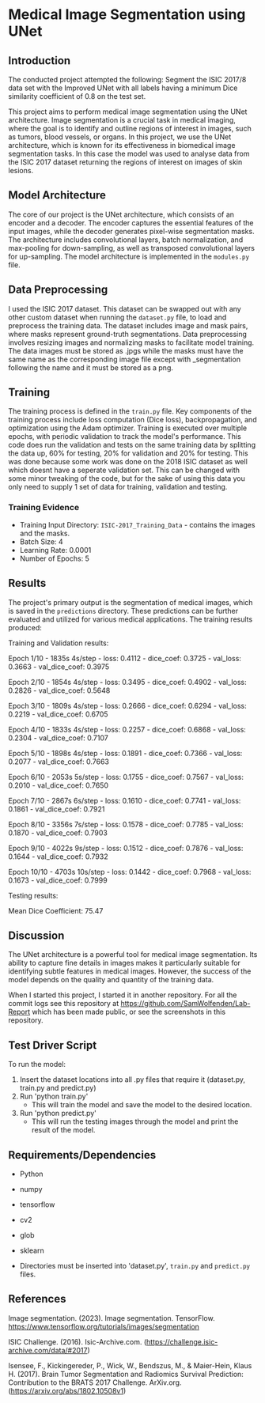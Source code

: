 # Medical Image Segmentation using UNet

## Introduction

The conducted project attempted the following: Segment the ISIC 2017/8 data set with the Improved UNet with all labels having a minimum Dice similarity coefficient of 0.8 on the test set.

This project aims to perform medical image segmentation using the UNet architecture. Image segmentation is a crucial task in medical imaging, where the goal is to identify and outline regions of interest in images, such as tumors, blood vessels, or organs. In this project, we use the UNet architecture, which is known for its effectiveness in biomedical image segmentation tasks. In this case the model was used to analyse data from the ISIC 2017 dataset returning the regions of interest on images of skin lesions.

## Model Architecture

The core of our project is the UNet architecture, which consists of an encoder and a decoder. The encoder captures the essential features of the input images, while the decoder generates pixel-wise segmentation masks. The architecture includes convolutional layers, batch normalization, and max-pooling for down-sampling, as well as transposed convolutional layers for up-sampling. The model architecture is implemented in the `modules.py` file.

## Data Preprocessing

I used the ISIC 2017 dataset. This dataset can be swapped out with any other custom dataset when running the `dataset.py` file, to load and preprocess the training data. The dataset includes image and mask pairs, where masks represent ground-truth segmentations. Data preprocessing involves resizing images and normalizing masks to facilitate model training. The data images must be stored as .jpgs while the masks must have the same name as the corresponding image file except with _segmentation following the name and it must be stored as a png.

## Training

The training process is defined in the `train.py` file. Key components of the training process include loss computation (Dice loss), backpropagation, and optimization using the Adam optimizer. Training is executed over multiple epochs, with periodic validation to track the model's performance. This code does run the validation and tests on the same training data by splitting the data up, 60% for testing, 20% for validation and 20% for testing. This was done because some work was done on the 2018 ISIC dataset as well which doesnt have a seperate validation set. This can be changed with some minor tweaking of the code, but for the sake of using this data you only need to supply 1 set of data for training, validation and testing.

### Training Evidence

- Training Input Directory: `ISIC-2017_Training_Data` - contains the images and the masks.
- Batch Size: 4
- Learning Rate: 0.0001
- Number of Epochs: 5

## Results

The project's primary output is the segmentation of medical images, which is saved in the `predictions` directory. These predictions can be further evaluated and utilized for various medical applications. The training results produced:

Training and Validation results: 

Epoch 1/10 - 1835s 4s/step - loss: 0.4112 - dice_coef: 0.3725 - val_loss: 0.3663 - val_dice_coef: 0.3975

Epoch 2/10 - 1854s 4s/step - loss: 0.3495 - dice_coef: 0.4902 - val_loss: 0.2826 - val_dice_coef: 0.5648

Epoch 3/10 - 1809s 4s/step - loss: 0.2666 - dice_coef: 0.6294 - val_loss: 0.2219 - val_dice_coef: 0.6705

Epoch 4/10 - 1833s 4s/step - loss: 0.2257 - dice_coef: 0.6868 - val_loss: 0.2304 - val_dice_coef: 0.7107

Epoch 5/10 - 1898s 4s/step - loss: 0.1891 - dice_coef: 0.7366 - val_loss: 0.2077 - val_dice_coef: 0.7663

Epoch 6/10 - 2053s 5s/step - loss: 0.1755 - dice_coef: 0.7567 - val_loss: 0.2010 - val_dice_coef: 0.7650

Epoch 7/10 - 2867s 6s/step - loss: 0.1610 - dice_coef: 0.7741 - val_loss: 0.1861 - val_dice_coef: 0.7921

Epoch 8/10 - 3356s 7s/step - loss: 0.1578 - dice_coef: 0.7785 - val_loss: 0.1870 - val_dice_coef: 0.7903

Epoch 9/10 - 4022s 9s/step - loss: 0.1512 - dice_coef: 0.7876 - val_loss: 0.1644 - val_dice_coef: 0.7932

Epoch 10/10 - 4703s 10s/step - loss: 0.1442 - dice_coef: 0.7968 - val_loss: 0.1673 - val_dice_coef: 0.7999




Testing results:

Mean Dice Coefficient: 75.47

## Discussion

The UNet architecture is a powerful tool for medical image segmentation. Its ability to capture fine details in images makes it particularly suitable for identifying subtle features in medical images. However, the success of the model depends on the quality and quantity of the training data.

When I started this project, I started it in another repository. For all the commit logs see this repository at https://github.com/SamWolfenden/Lab-Report which has been made public, or see the screenshots in this repository.

## Test Driver Script

To run the model:
1. Insert the dataset locations into all .py files that require it (dataset.py, train.py and predict.py)
2. Run 'python train.py'
   - This will train the model and save the model to the desired location.
3. Run 'python predict.py'
   - This will run the testing images through the model and print the result of the model.

## Requirements/Dependencies

- Python
- numpy
- tensorflow
- cv2
- glob
- sklearn

- Directories must be inserted into 'dataset.py', `train.py` and `predict.py` files.

## References

Image segmentation. (2023). Image segmentation. TensorFlow. https://www.tensorflow.org/tutorials/images/segmentation

ISIC Challenge. (2016). Isic-Archive.com. (https://challenge.isic-archive.com/data/#2017)

Isensee, F., Kickingereder, P., Wick, W., Bendszus, M., & Maier-Hein, Klaus H. (2017). Brain Tumor Segmentation and Radiomics Survival Prediction: Contribution to the BRATS 2017 Challenge. ArXiv.org. (https://arxiv.org/abs/1802.10508v1)


